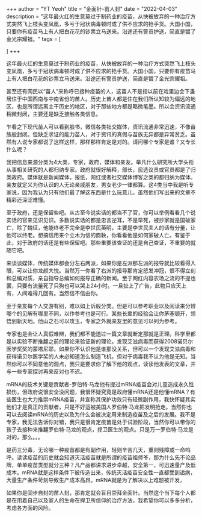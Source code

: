 +++
author = "YT Yeoh"
title = "金面针-苗人封"
date = "2022-04-03"
description = "这年最火红的生意莫过于制药业的疫苗，从快被放弃的一种治疗方式突然飞上枝头变凤凰，多亏于冠状病毒顿时成了供不应求的抢手货。大国小国，只要你有疫苗马上有人把白花花的钞票立马送来。沿途还有警员护送，简直是镀了金光宗耀祖。"
tags = [
   
]
+++

这年最火红的生意莫过于制药业的疫苗，从快被放弃的一种治疗方式突然飞上枝头变凤凰，多亏于冠状病毒顿时成了供不应求的抢手货。大国小国，只要你有疫苗马上有人把白花花的钞票立马送来。沿途还有警员护送，简直是镀了金光宗耀祖。

甚至还有网民以“苗人”来称呼已接种疫苗的人，这苗人不是指以前在戏里边会下蛊居住于中国西南与中南省份的苗人。历史上苗人都是住在我们所认知较为偏远的地区，也是所谓远离主干历史的地区，对于那些地方都是略微笔墨。所以会资讯流通稍微封闭，主要还是缺乏接触各类信息。

乍看之下现代苗人可以看到脸书，微信各类社交媒体，资讯流通非常迅速，不像苗族般封闭。但缺乏求证的能力苗人，对于资讯的真假与苗族无异都是异常贫乏。虽然有人说专家都说了这样这样，那样那样肯定是对的。请问哪个专家是谁？又专长什么呢？

我把信息来源分类为4大类，专家，政府，媒体和亲友。举凡什么研究所大学头衔从事相关研究的人都归纳专家。政府就很好解释，部长，民选议员或官员都是了归类政府。媒体就是新闻媒体，报纸，网红或者社交媒体博客之类的都归纳为媒体。亲友就定义为你认识的人无论亲戚朋友，男女老少一律都算。这4类当中我是听专家说，因为我认为只有他们最了解这东西是什么玩意儿，虽然他们写出来的文章不精彩还深涩难懂。

至于政府，还是保留些吧。从古至今说实话的都当不了官，你可以举例看看几个说实话的官来见识见识。多数说实话的都是忠言逆耳，不是早死，被抄家就是国破家亡，除了魏征，他能终老不完全是李世民英明，主要是李世民夫人的话有分量，让他可以终老。想搞信用来个立木为信的商鞅，你看看他是如何家破人亡。有鉴于此，对于政府的话还是有些保留吧。那些重要该查证的还是自己查证，不重要的就随它吧。

来谈谈媒体，传统媒体都会分左右两派，如果你是左派那左派的报导就比较看得入眼，可以让你龙颜大悦。当然万一你看了右派的报导那肯定怒发冲冠，恨不得立刻和总编对质，亲自指导总编如何报导正确的新闻。至于网红内容农场之流的不提也罢，只要有流量死了只狗也可以哭上24小时。一旦扯上了广告，此物只应天上有，人间难得几回有。当然信不信由你。

至于亲友每个人交游有别，难以如上诉般分类。但是可以参考职业以及阅读来分辨哪个的见解有哪里不同，以作参考也是可行。某些长辈的经验会让你茅塞顿开，领悟到新天地。他山之石可以攻玉，专家之外就亲友里的意见可以列为参考。

专家也是会让人真假难辨，我们都不能透过一篇文章就断定那就是正理。科学里都是以实验不断推翻之前的理论来验证新的理论。发现艾滋病毒而获得2008诺贝尔医学奖奖的蒙塔尼耶，如果你不认识他是谁那没关系，但可以一个发现艾滋病毒和获得诺贝尔医学奖的人未必知道怎么制造飞机，但对于病毒我不认为他是无知。当然你可以不同意他的观点，我只是要求你了解下他的观点，读读他发表的文章，并与一些专家探讨再来反对也不迟。

mRNA的技术关键是贡献者-罗伯特·马龙他有提过mRNA疫苗会对儿童造成永久性损伤，但政府说很安全没问题，我很怀疑究竟是政府懂mRNA还是他懂mRNA？有些医生也大力推崇mRNA疫苗，并宣称其保护功效只有轻微副作用，我快怀疑其实他们才是真正的贡献者，只是不好运被美国人罗伯特·马龙把发明抢走。当然你也可以去阅读mRNA的历史以及为什么会被决定用来制造疫苗及之后的发展。我不是专家，我无法告诉你对错，我只是很肯定疫苗是处于试验阶段，当然你可以带你的孩子去接种来推翻罗伯特·马龙的观点，捍卫医生的观点。只是万一罗伯特·马龙是对的，那么。。。

是药三分毒，无论哪一种疫苗都是有副作用，轻则辛苦几天，重则残障或一命呜呼。读读疫苗的历史就会知道灭活疫苗就是所谓的疫苗祖师爷，那为什么先不论品牌，单单疫苗类型就分三种？凡产品都讲求进步卓越，安全第一，可迅速量产及低成本。mRNA就是这样条件下被传造出来，传统灭活疫苗安全性一直都受到诟病，大量生产条件苛刻导致生产成本高昂。mRNA就是为了解决以上难题被开发，

如果你是固步自封的苗人封，那肯定就会盲目崇拜金面针。当然这个当下每个人都是在用着自己以及家人的生命在捍卫所信仰的治疗方法，我希望你可以多多分析，考虑各方面的风险。



